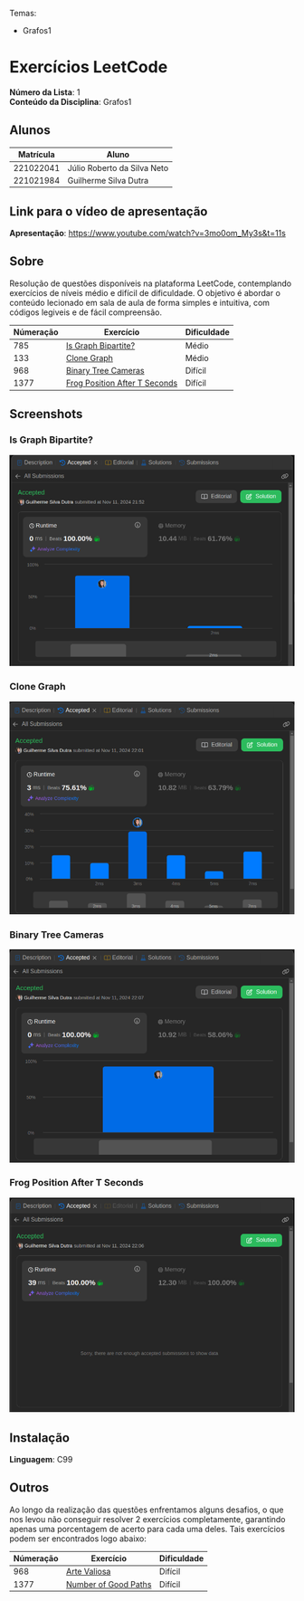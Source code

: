 Temas:
 - Grafos1
 
# Exercícios LeetCode

**Número da Lista**: 1 <br>
**Conteúdo da Disciplina**: Grafos1

## Alunos
|Matrícula | Aluno |
| -- | -- |
| 221022041  | Júlio Roberto da Silva Neto |
| 221021984 |  Guilherme Silva Dutra |

## Link para o vídeo de apresentação
 **Apresentação**: https://www.youtube.com/watch?v=3mo0om_My3s&t=11s

## Sobre 
Resolução de questões disponíveis na plataforma LeetCode, contemplando exercícios de níveis médio e difícil de dificuldade. O objetivo é abordar o conteúdo lecionado em sala de aula de forma simples e intuitiva, com códigos legiveis e de fácil compreensão.

|Númeração | Exercício | Dificuldade |
| -- | -- | ---|
| 785 |  [Is Graph Bipartite?](https://leetcode.com/problems/is-graph-bipartite/) | Médio |
| 133 | [Clone Graph](https://leetcode.com/problems/clone-graph/description/) | Médio |
| 968 | [Binary Tree Cameras](https://leetcode.com/problems/binary-tree-cameras/description/) | Difícil |
| 1377 | [Frog Position After T Seconds](https://leetcode.com/problems/frog-position-after-t-seconds/description/) | Difícil |


## Screenshots

### Is Graph Bipartite?
![Is Graph Bipartite?](/assets/isBipartite.png)    

### Clone Graph
![cloneGraph](/assets/cloneGraph.png)    

### Binary Tree Cameras
![Binary Tree Cameras](/assets/binaryTreeCamera.png)    

### Frog Position After T Seconds
![Frog Position After T Seconds](/assets/frog.png)    

## Instalação 
**Linguagem**: C99<br>

## Outros 
Ao longo da realização das questões enfrentamos alguns desafios, o que nos levou não conseguir resolver 2 exercícios completamente, garantindo apenas uma porcentagem de acerto para cada uma deles. Tais exercícios podem ser encontrados logo abaixo:

|Númeração | Exercício | Dificuldade |
| -- | -- | ---|
| 968 | [Arte Valiosa](https://judge.beecrowd.com/pt/problems/view/2962) | Difícil |
| 1377 | [Number of Good Paths](https://leetcode.com/problems/number-of-good-paths/) | Difícil |

 
